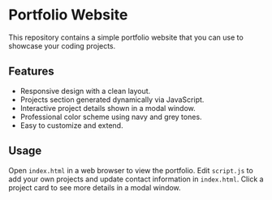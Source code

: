 # Portfolio Website

This repository contains a simple portfolio website that you can use to showcase your coding projects.

## Features

- Responsive design with a clean layout.
- Projects section generated dynamically via JavaScript.
- Interactive project details shown in a modal window.
- Professional color scheme using navy and grey tones.
- Easy to customize and extend.

## Usage

Open `index.html` in a web browser to view the portfolio. Edit `script.js` to add your own projects and update contact information in `index.html`. Click a project card to see more details in a modal window.
